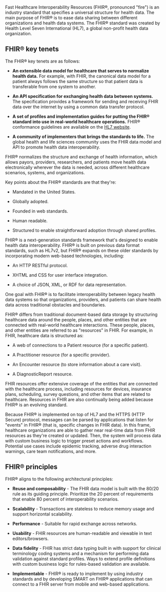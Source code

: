 Fast Healthcare Interoperability Resources (FHIR®, pronounced "fire") is an industry standard that specifies a universal structure for health data. The main purpose of FHIR® is to ease data sharing between different organizations and health data systems. The FHIR® standard was created by Health Level Seven International (HL7), a global non-profit health data organization.

## FHIR® key tenets

The FHIR® key tenets are as follows:

- **An extensible data model for healthcare that serves to normalize health data.** For example, with FHIR, the canonical data model for a patient always follows the same structure so that patient data is transferable from one system to another.

- **An API specification for exchanging health data between systems.** The specification provides a framework for sending and receiving FHIR data over the internet by using a common data transfer protocol.

- **A set of profiles and implementation guides for putting the FHIR® standard into use in real-world healthcare operations.** FHIR® conformance guidelines are available on the [HL7 website](https://build.fhir.org/conformance-module.html?azure-portal=true).

- **A community of implementers that brings the standards to life.** The global health and life sciences community uses the FHIR data model and API to promote health data interoperability.

FHIR® normalizes the structure and exchange of health information, which allows payors, providers, researchers, and patients move health data electronically wherever the data is needed, across different healthcare scenarios, systems, and organizations.

Key points about the FHIR® standards are that they're:

- Mandated in the United States.

- Globally adopted.

- Founded in web standards.

- Human readable.

- Structured to enable straightforward adoption through shared profiles.

FHIR® is a next-generation standards framework that's designed to enable health data interoperability. FHIR® is built on previous data format standards, such as HL7v2, but FHIR® expands on these older standards by incorporating modern web-based technologies, including:

- An HTTP RESTful protocol.

- XHTML and CSS for user interface integration.

- A choice of JSON, XML, or RDF for data representation.

One goal with FHIR® is to facilitate interoperability between legacy health data systems so that organizations, providers, and patients can share health data across traditional obstacles and boundaries.

FHIR® differs from traditional document-based data storage by structuring healthcare data around the people, places, and other entities that are connected with real-world healthcare interactions. These people, places, and other entities are referred to as "resources" in FHIR. For example, in FHIR, healthcare data is structured as:

- A web of connections to a Patient resource (for a specific patient).

- A Practitioner resource (for a specific provider).

- An Encounter resource (to store information about a care visit).

- A DiagnosticReport resource.

FHIR resources offer extensive coverage of the entities that are connected with the healthcare process, including resources for devices, insurance plans, scheduling, survey questions, and other items that are related to healthcare. Resources in FHIR are also continually being added because FHIR® is an evolving standard.

Because FHIR® is implemented on top of HL7 and the HTTPS (HTTP Secure) protocol, messages can be parsed by applications that listen for "events" in FHIR® (that is, specific changes in FHIR data). In this frame, healthcare organizations are able to gather near real-time data from FHIR resources as they're created or updated. Then, the system will process data with custom business logic to trigger preset actions and workflows. Potential use cases include epidemic tracking, adverse drug interaction warnings, care team notifications, and more.

## FHIR® principles

FHIR® aligns to the following architectural principles:

- **Reuse and composability** - The FHIR data model is built with the 80/20 rule as its guiding principle. Prioritize the 20 percent of requirements that enable 80 percent of interoperability scenarios.

- **Scalability** - Transactions are stateless to reduce memory usage and support horizontal scalability.

- **Performance** - Suitable for rapid exchange across networks.

- **Usability** - FHIR resources are human-readable and viewable in text editors/browsers.

- **Data fidelity** - FHIR has strict data typing built in with support for clinical terminology coding systems and a mechanism for performing data validation against standard profiles. Ways to extend profile definitions with custom business logic for rules-based validation are available.

- **Implementable** - FHIR® is ready to implement by using industry standards and by developing SMART on FHIR® applications that can connect to a FHIR server from mobile and web-based applications.
